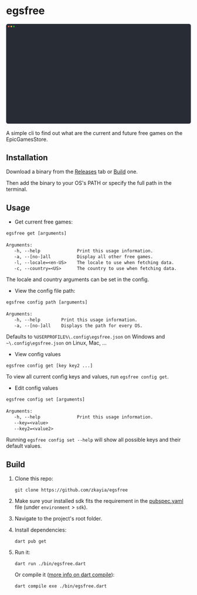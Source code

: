 
# egsfree

![Demo animation](demo_anim.svg "Demo animation")

A simple cli to find out what are the current and future free games on the EpicGamesStore.

## Installation

Download a binary from the [Releases](https://github.com/zkayia/egsfree/releases/latest) tab or [Build](##Build) one.

Then add the binary to your OS's PATH or specify the full path in the terminal.

## Usage

* Get current free games:
```
egsfree get [arguments]

Arguments:
   -h, --help              Print this usage information.
   -a, --[no-]all          Display all other free games.
   -l, --locale=<en-US>    The locale to use when fetching data.
   -c, --country=<US>      The country to use when fetching data.
```
The locale and country arguments can be set in the config.

* View the config file path:
```
egsfree config path [arguments]  

Arguments:
   -h, --help        Print this usage information.
   -a, --[no-]all    Displays the path for every OS.
```
Defaults to `%USERPROFILE%\.config\egsfree.json` on Windows and `~\.config\egsfree.json` on Linux, Mac, ... 


* View config values
```
egsfree config get [key key2 ...]
```
To view all current config keys and values, run `egsfree config get`.

* Edit config values
```
egsfree config set [arguments]

Arguments:
   -h, --help              Print this usage information.
   --key=<value>
   --key2=<value2>
```
Running `egsfree config set --help` will show all possible keys and their default values.


## Build

1. Clone this repo:
   ```
   git clone https://github.com/zkayia/egsfree
   ```

2. Make sure your installed sdk fits the requirement in the [pubspec.yaml](pubspec.yaml) file (under `environment` > `sdk`).

3. Navigate to the project's root folder.

4. Install dependencies:
   ```
   dart pub get
   ```

5. Run it:
   ```
   dart run ./bin/egsfree.dart
   ```

   Or compile it ([more info on dart compile](https://dart.dev/tools/dart-compile)):
   ```
   dart compile exe ./bin/egsfree.dart
   ```  
